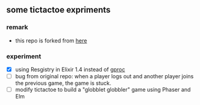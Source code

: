 ## some tictactoe expriments

### remark

* this repo is forked from [here](https://github.com/ventsislaf/talks)
  
### experiment

- [x] using Resgistry in Elixir 1.4 instead of [gproc](https://github.com/uwiger/gproc) 
- [ ] bug from original repo: when a player logs out and another player joins the previous game, the game is stuck. 
- [ ] modify tictactoe to build a "globblet globbler" game using Phaser and Elm
